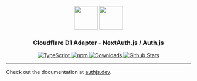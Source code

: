 <p align="center">
  <br/>
  <a href="https://authjs.dev" target="_blank">
    <img height="64px" src="https://authjs.dev/img/logo-sm.png" />
  </a>
  <a href="https://developers.cloudflare.com/d1/" target="_blank">
    <img height="64px" src="https://authjs.dev/img/adapters/d1.svg"/>
  </a>
  <h3 align="center"><b>Cloudflare D1 Adapter</b> - NextAuth.js / Auth.js</a></h3>
  <p align="center" style="align: center;">
    <a href="https://npm.im/@auth/drizzle-adapter">
      <img src="https://img.shields.io/badge/TypeScript-blue?style=flat-square" alt="TypeScript" />
    </a>
    <a href="https://npm.im/@auth/d1-adapter">
      <img alt="npm" src="https://img.shields.io/npm/v/@auth/d1-adapter?color=green&label=@auth/d1-adapter&style=flat-square">
    </a>
    <a href="https://www.npmtrends.com/@auth/d1-adapter">
      <img src="https://img.shields.io/npm/dm/@auth/d1-adapter?label=%20downloads&style=flat-square" alt="Downloads" />
    </a>
    <a href="https://github.com/nextauthjs/next-auth/stargazers">
      <img src="https://img.shields.io/github/stars/nextauthjs/next-auth?style=flat-square" alt="Github Stars" />
    </a>
  </p>
</p>

---

Check out the documentation at [authjs.dev](https://authjs.dev/reference/adapter/d1).
